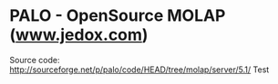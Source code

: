 PALO - OpenSource MOLAP (www.jedox.com)
====

Source code: http://sourceforge.net/p/palo/code/HEAD/tree/molap/server/5.1/
Test
